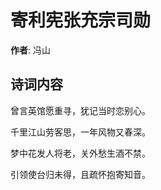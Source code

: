 # 寄利宪张充宗司勋

**作者**: 冯山

## 诗词内容

曾言英馆愿重寻，犹记当时恋别心。

千里江山劳客思，一年风物又春深。

梦中花发人将老，关外愁生酒不禁。

引领使台归未得，且疏怀抱寄知音。

